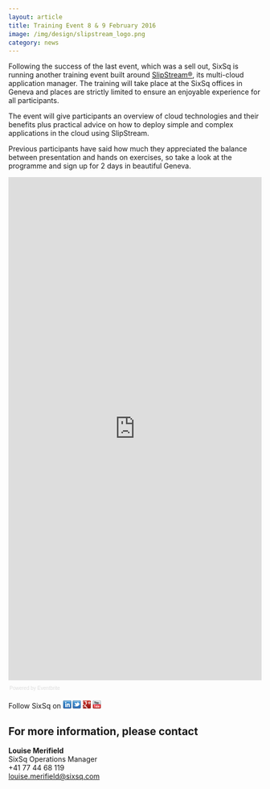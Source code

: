 ```yaml
---
layout: article
title: Training Event 8 & 9 February 2016
image: /img/design/slipstream_logo.png 
category: news
---
```

Following the success of the last event, which was a sell out, SixSq is running another training event built around [SlipStream®](http://sixsq.com/products/slipstream/), its multi-cloud application manager. The training will take place at the SixSq offices in Geneva and places are strictly limited to ensure an enjoyable experience for all participants.

The event will give participants an overview of cloud technologies and their benefits plus practical advice on how to deploy simple and complex applications in the cloud using SlipStream.

Previous participants have said how much they appreciated the balance between presentation and hands on exercises, so take a look at the programme and sign up for 2 days in beautiful Geneva.

<div style="width:100%; text-align:left;" ><iframe  src="https://www.eventbrite.com/e/discover-smart-cloud-solutions-hands-on-slipstream-training-tickets-19557979443?ref=eweb" frameborder="0" height="1000" width="100%" vspace="0" hspace="0" marginheight="5" marginwidth="5" scrolling="auto" allowtransparency="true"></iframe><div style="font-family:Helvetica, Arial; font-size:10px; padding:5px 0 5px; margin:2px; width:100%; text-align:left;" ><a class="powered-by-eb" style="color: #dddddd; text-decoration: none;" target="_blank" href="http://www.eventbrite.com/r/eweb">Powered by Eventbrite</a></div></div>


Follow SixSq on
<a href="http://linkedin.com/company/sixsq"><img src="/img/design/linkedin_small.png" alt="LinkedIn" width="16" /></a> <a href="http://twitter.com/@sixsq"><img src="/img/design/twitter_small.png" alt="Twitter" width="16" /></a> <a href="http://plus.google.com/+sixsq"><img src="/img/design/google_plus_small.png" alt="Google+" width="16" /></a> <a href="https://www.youtube.com/channel/UCGYw3n7c-QsDtsVH32By1-g"><img src="/img/design/youtube_small.png" alt="Youtube" width="16"/></a>


For more information, please contact
----


**Louise Merifield**  
SixSq Operations Manager  
+41 77 44 68 119  
[louise.merifield@sixsq.com](mailto:louise.merifield@sixsq.com)



